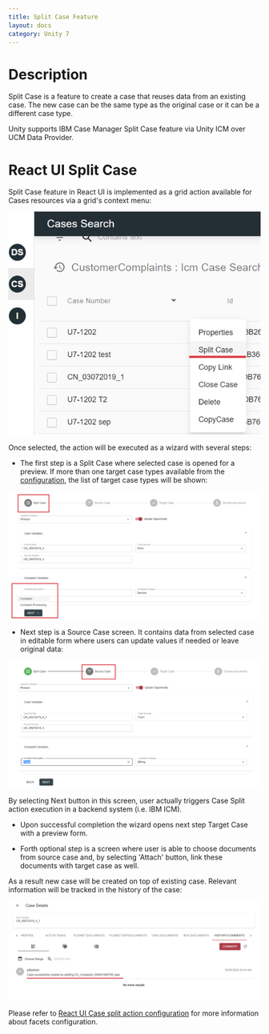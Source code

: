 ```yaml
---
title: Split Case Feature
layout: docs
category: Unity 7
---
```


# Description

Split Case is a feature to create a case that reuses data from an existing case. The new case can be the same type as the original case or it can be a different case type.

Unity supports IBM Case Manager Split Case feature via Unity ICM over UCM Data Provider.

# React UI Split Case

Split Case feature in React UI is implemented as a grid action available for Cases resources via a grid's context menu:

![context-menu](split-case/images/react-ui-image1.png) 

Once selected, the action will be executed as a wizard with several steps:

- The first step is a Split Case where selected case is opened for a preview. 
If more than one target case types available from the [configuration](../../configuration/actions/split-case.md), the list of target case types will be shown:

![step1](split-case/images/react-ui-image2.png)          

- Next step is a Source Case screen. It contains data from selected case in editable form where users can update values if needed or leave original data:

![step2](split-case/images/react-ui-image3.png)

By selecting Next button in this screen, user actually triggers Case Split action execution in a backend system (i.e. IBM ICM).

- Upon successful completion the wizard opens next step Target Case with a preview form.

- Forth optional step is a screen where user is able to choose documents from source case and, by selecting 'Attach' button, link these documents with target case as well.

As a result new case will be created on top of existing case. Relevant information will be tracked in the history of the case:

![result](split-case/images/react-ui-image4.png)

Please refer to [React UI Case split action configuration](../../configuration/actions/split-case.md) for more information about facets configuration.


